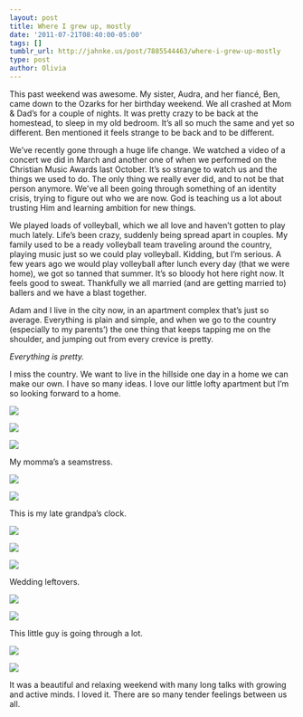 ```yaml
---
layout: post
title: Where I grew up, mostly
date: '2011-07-21T08:40:00-05:00'
tags: []
tumblr_url: http://jahnke.us/post/7885544463/where-i-grew-up-mostly
type: post
author: Olivia
---
```


This past weekend was awesome. My sister, Audra, and her fiancé, Ben, came down to the Ozarks for her birthday weekend. We all crashed at Mom & Dad’s for a couple of nights. It was pretty crazy to be back at the homestead, to sleep in my old bedroom. It’s all so much the same and yet so different. Ben mentioned it feels strange to be back and to be different.

We’ve recently gone through a huge life change. We watched a video of a concert we did in March and another one of when we performed on the Christian Music Awards last October. It’s so strange to watch us and the things we used to do. The only thing we really ever did, and to not be that person anymore. We’ve all been going through something of an identity crisis, trying to figure out who we are now. God is teaching us a lot about trusting Him and learning ambition for new things.

We played loads of volleyball, which we all love and haven’t gotten to play much lately. Life’s been crazy, suddenly being spread apart in couples. My family used to be a ready volleyball team traveling around the country, playing music just so we could play volleyball. Kidding, but I’m serious. A few years ago we would play volleyball after lunch every day (that we were home), we got so tanned that summer. It’s so bloody hot here right now. It feels good to sweat. Thankfully we all married (and are getting married to) ballers and we have a blast together.

Adam and I live in the city now, in an apartment complex that’s just so average. Everything is plain and simple, and when we go to the country (especially to my parents’) the one thing that keeps tapping me on the shoulder, and jumping out from every crevice is pretty. 

*Everything is pretty.*

I miss the country. We want to live in the hillside one day in a home we can make our own. I have so many ideas. I love our little lofty apartment but I’m so looking forward to a home. 

![](/media/tumblr_lootst56EJ1qfd5w2.jpg)

![](/media/tumblr_lootsyQWFk1qfd5w2.jpg)

![](/media/tumblr_loott2MQFX1qfd5w2.jpg)

My momma’s a seamstress.

![](/media/tumblr_loott6c3By1qfd5w2.jpg)

![](/media/tumblr_loottbQShv1qfd5w2.jpg)

This is my late grandpa’s clock.

![](/media/tumblr_lootti6i881qfd5w2.jpg)

![](/media/tumblr_loottnvjgE1qfd5w2.jpg)

![](/media/tumblr_loottsWmNA1qfd5w2.jpg)

Wedding leftovers.

![](/media/tumblr_loottwTxoU1qfd5w2.jpg)

![](/media/tumblr_lootu10qCs1qfd5w2.jpg)

This little guy is going through a lot.

![](/media/tumblr_lootu5TJ3f1qfd5w2.jpg)

![](/media/tumblr_lootu9G8zH1qfd5w2.jpg)

It was a beautiful and relaxing weekend with many long talks with growing and active minds. I loved it. There are so many tender feelings between us all. 
